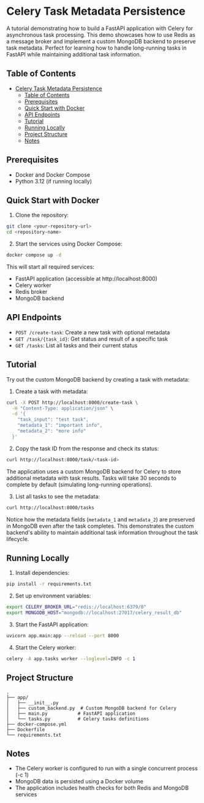 # Celery Task Metadata Persistence


A tutorial demonstrating how to build a FastAPI application with Celery for asynchronous task processing. This demo showcases how to use Redis as a message broker and implement a custom MongoDB backend to preserve task metadata. Perfect for learning how to handle long-running tasks in FastAPI while maintaining additional task information.

## Table of Contents
- [Celery Task Metadata Persistence](#celery-task-metadata-persistence)
  - [Table of Contents](#table-of-contents)
  - [Prerequisites](#prerequisites)
  - [Quick Start with Docker](#quick-start-with-docker)
  - [API Endpoints](#api-endpoints)
  - [Tutorial](#tutorial)
  - [Running Locally](#running-locally)
  - [Project Structure](#project-structure)
  - [Notes](#notes)

## Prerequisites

- Docker and Docker Compose
- Python 3.12 (if running locally)

## Quick Start with Docker

1. Clone the repository:
```bash
git clone <your-repository-url>
cd <repository-name>
```

2. Start the services using Docker Compose:
```bash
docker compose up -d
```

This will start all required services:
- FastAPI application (accessible at http://localhost:8000)
- Celery worker
- Redis broker
- MongoDB backend

## API Endpoints

- `POST /create-task`: Create a new task with optional metadata
- `GET /task/{task_id}`: Get status and result of a specific task
- `GET /tasks`: List all tasks and their current status

## Tutorial

Try out the custom MongoDB backend by creating a task with metadata:

1. Create a task with metadata:
```bash
curl -X POST http://localhost:8000/create-task \
  -H "Content-Type: application/json" \
  -d '{
    "task_input": "test task",
    "metadata_1": "important info",
    "metadata_2": "more info"
  }'
```

2. Copy the task ID from the response and check its status:
```bash
curl http://localhost:8000/task/<task-id>
```

The application uses a custom MongoDB backend for Celery to store additional metadata with task results. Tasks will take 30 seconds to complete by default (simulating long-running operations).

3. List all tasks to see the metadata:
```bash
curl http://localhost:8000/tasks
```

Notice how the metadata fields (`metadata_1` and `metadata_2`) are preserved in MongoDB even after the task completes. This demonstrates the custom backend's ability to maintain additional task information throughout the task lifecycle.

## Running Locally

1. Install dependencies:
```bash
pip install -r requirements.txt
```

2. Set up environment variables:
```bash
export CELERY_BROKER_URL="redis://localhost:6379/0"
export MONGODB_HOST="mongodb://localhost:27017/celery_result_db"
```

3. Start the FastAPI application:
```bash
uvicorn app.main:app --reload --port 8000
```

4. Start the Celery worker:
```bash
celery -A app.tasks worker --loglevel=INFO -c 1
```

## Project Structure

```
.
├── app/
│   ├── __init__.py
│   ├── custom_backend.py  # Custom MongoDB backend for Celery
│   ├── main.py           # FastAPI application
│   └── tasks.py          # Celery tasks definitions
├── docker-compose.yml
├── Dockerfile
└── requirements.txt
```


## Notes

- The Celery worker is configured to run with a single concurrent process (-c 1)
- MongoDB data is persisted using a Docker volume
- The application includes health checks for both Redis and MongoDB services